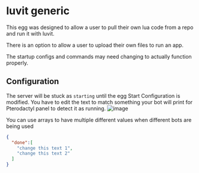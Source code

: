 # luvit generic

This egg was designed to allow a user to pull their own lua code from a repo and run it with luvit.

There is an option to allow a user to upload their own files to run an app.

The startup configs and commands may need changing to actually function properly.

## Configuration

The server will be stuck as `starting` until the egg Start Configuration is modified. You have to edit the text to match something your bot will print for Pterodactyl panel to detect it as running.
![image](https://user-images.githubusercontent.com/10975908/126516861-c5cb4630-9f25-405c-8199-97bf5ec15a7f.png)

You can use arrays to have multiple different values when different bots are being used

```json
{
  "done":[
    "change this text 1",
    "change this text 2"
  ]
}
